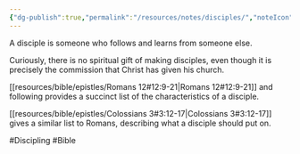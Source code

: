 ```yaml
---
{"dg-publish":true,"permalink":"/resources/notes/disciples/","noteIcon":"","created":"","updated":""}
---
```



A disciple is someone who follows and learns from someone else.

Curiously, there is no spiritual gift of making disciples, even though it is precisely the commission that Christ has given his church.

[[resources/bible/epistles/Romans 12#12:9-21\|Romans 12#12:9-21]] and following provides a succinct list of the characteristics of a disciple.

[[resources/bible/epistles/Colossians 3#3:12-17\|Colossians 3#3:12-17]] gives a similar list to Romans, describing what a disciple should put on.

#Discipling #Bible 